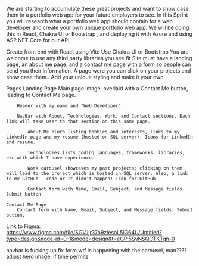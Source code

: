 We are starting to accumulate these great projects and want to show case them in a portfolio web app for your future employers to see. In this Sprint you will research what a portfolio web app should contain for a web developer and create your own unique portfolio web app. We will be doing this in React, Chakra UI or Bootstrap , and deploying it with Azure and using ASP.NET Core for our API, 

Create front end with React using Vite
Use Chakra UI or Bootstrap
You are welcome to use any third party libraries you see fit
Site must have a landing page, an about me page, and a contact me page with a form so people can send you their information, A page were you can click on your projects and show case them..
Add your unique styling and make it your own.

Pages
    Landing Page
        Main page image, overlaid with a Contact Me button, leading to Contact Me page.

        Header with my name and "Web Developer".

        NavBar with About, Technologies, Work, and Contact sections. Each link will take user to that section on this same page.

            About Me blurb listing hobbies and interests, links to my LinkedIn page and my resume (hosted on SQL server). Icons for LinkedIn and resume.

            Technologies lists coding languages, frameworks, libraries, etc with which I have experience.

            Work carousel showcases my past projects; clicking on them will lead to the project which is hosted in SQL server. Also, a link to my GitHub - code or it didn't happen! Icon for GitHub.

            Contact form with Name, Email, Subject, and Message fields. Submit button

    Contact Me Page
        Contact form with Name, Email, Subject, and Message fields. Submit button.


Link to Figma: https://www.figma.com/file/SGVJjr37o9zlesoL5iG64U/Untitled?type=design&node-id=0-1&mode=design&t=eGPI5SyNSQCTKTqn-0



navbar is fucking up
fix form
wtf is happening with the carousel, man????
adjust hero image, if time permits